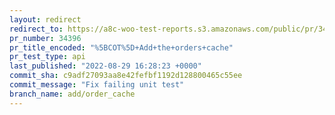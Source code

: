 ```yaml
---
layout: redirect
redirect_to: https://a8c-woo-test-reports.s3.amazonaws.com/public/pr/34396/api/index.html
pr_number: 34396
pr_title_encoded: "%5BCOT%5D+Add+the+orders+cache"
pr_test_type: api
last_published: "2022-08-29 16:28:23 +0000"
commit_sha: c9adf27093aa8e42fefbf1192d128800465c55ee
commit_message: "Fix failing unit test"
branch_name: add/order_cache
---
```


